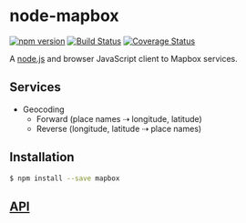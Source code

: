 # node-mapbox

[![npm version](https://badge.fury.io/js/mapbox.svg)](http://badge.fury.io/js/mapbox)
[![Build Status](https://travis-ci.org/mapbox/node-mapbox.svg?branch=master)](https://travis-ci.org/mapbox/node-mapbox)
[![Coverage Status](https://coveralls.io/repos/mapbox/node-mapbox/badge.svg?branch=master&service=github)](https://coveralls.io/github/mapbox/node-mapbox?branch=master)

A [node.js](https://nodejs.org/) and browser JavaScript client
to Mapbox services.

## Services

* Geocoding
  * Forward (place names ⇢  longitude, latitude)
  * Reverse (longitude, latitude ⇢ place names)

## Installation

```sh
$ npm install --save mapbox
```

## [API](API.md)
